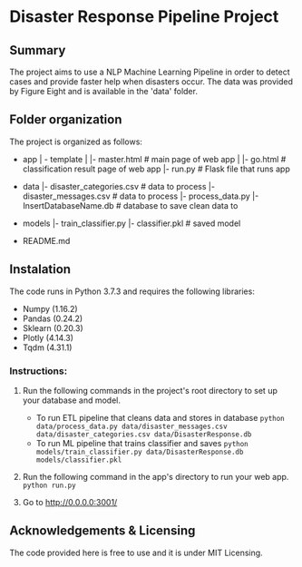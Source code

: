 # Disaster Response Pipeline Project

## Summary

The project aims to use a NLP Machine Learning Pipeline in order to detect cases and 
provide faster help when disasters occur. 
The data was provided by Figure Eight and is available in the 'data' folder.

## Folder organization

The project is organized as follows:

- app
| - template
| |- master.html  # main page of web app
| |- go.html  # classification result page of web app
|- run.py  # Flask file that runs app

- data
|- disaster_categories.csv  # data to process 
|- disaster_messages.csv  # data to process
|- process_data.py
|- InsertDatabaseName.db   # database to save clean data to

- models
|- train_classifier.py
|- classifier.pkl  # saved model 

- README.md

## Instalation

The code runs in Python 3.7.3 and requires the following libraries:
- Numpy (1.16.2)
- Pandas (0.24.2)
- Sklearn (0.20.3)
- Plotly (4.14.3)
- Tqdm (4.31.1)

### Instructions:
1. Run the following commands in the project's root directory to set up your database and model.

    - To run ETL pipeline that cleans data and stores in database
        `python data/process_data.py data/disaster_messages.csv data/disaster_categories.csv data/DisasterResponse.db`
    - To run ML pipeline that trains classifier and saves
        `python models/train_classifier.py data/DisasterResponse.db models/classifier.pkl`

2. Run the following command in the app's directory to run your web app.
    `python run.py`

3. Go to http://0.0.0.0:3001/

## Acknowledgements & Licensing

The code provided here is free to use and it is under MIT Licensing.
